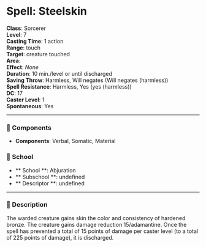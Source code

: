 
# Spell: Steelskin
**Class**: Sorcerer  
**Level**: 7  
**Casting Time**: 1 action  
**Range**: touch  
**Target**: creature touched  
**Area**:   
**Effect**: _None_  
**Duration**: 10 min./level or until discharged  
**Saving Throw**: Harmless, Will negates (Will negates (harmless))  
**Spell Resistance**: Harmless, Yes (yes (harmless))  
**DC**: 17  
**Caster Level**: 1  
**Spontaneous**: Yes

---

### 🔮 Components
- **Components**: Verbal, Somatic, Material

### 🏫 School
- ** School **: Abjuration
- ** Subschool **: undefined
- ** Descriptor **: undefined
---

### 📜 Description
The warded creature gains skin the color and consistency of hardened bronze. The creature gains damage reduction 15/adamantine. Once the spell has prevented a total of 15 points of damage per caster level (to a total of 225 points of damage), it is discharged.
